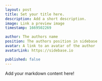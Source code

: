 ```yaml
---
layout: post
title: Set your title here.
description: Add a short description.
image: Link a preview image
timestamp: 1669502269

author: The authors name
position: The authors position in sidebase 
avatar: A link to an avatar of the author
avatarLink: https://sidebase.io

published: false
---
```


Add your markdown content here!
